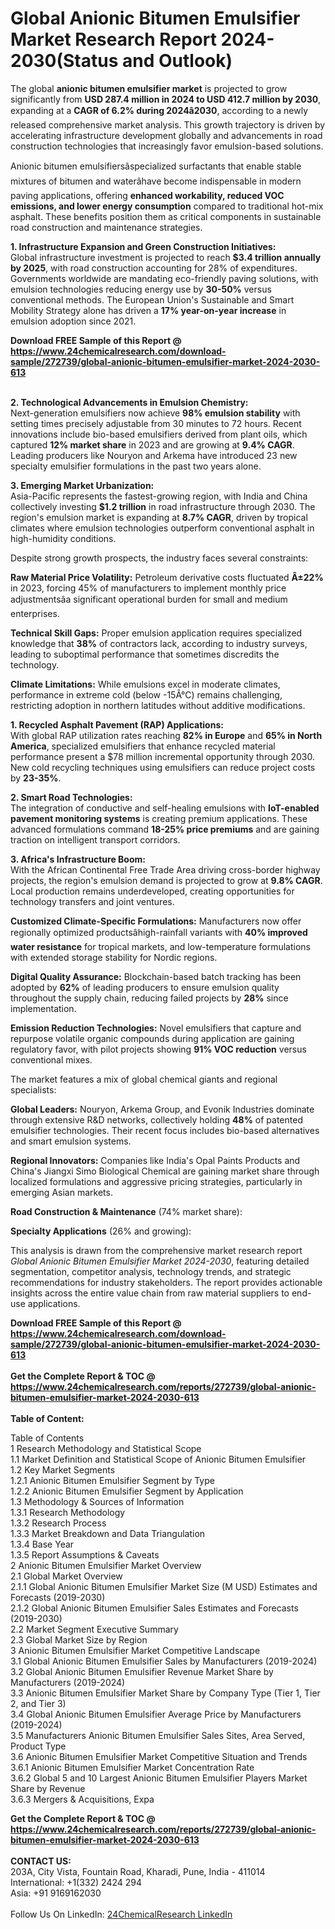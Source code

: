 <h1>Global Anionic Bitumen Emulsifier Market Research Report 2024-2030(Status and Outlook)</h1><p>The global <strong>anionic bitumen emulsifier market</strong> is projected to grow significantly from <strong>USD 287.4 million in 2024 to USD 412.7 million by 2030</strong>, expanding at a <strong>CAGR of 6.2% during 2024â2030</strong>, according to a newly released comprehensive market analysis. This growth trajectory is driven by accelerating infrastructure development globally and advancements in road construction technologies that increasingly favor emulsion-based solutions.</p><p>Anionic bitumen emulsifiersâspecialized surfactants that enable stable mixtures of bitumen and waterâhave become indispensable in modern paving applications, offering <strong>enhanced workability, reduced VOC emissions, and lower energy consumption</strong> compared to traditional hot-mix asphalt. These benefits position them as critical components in sustainable road construction and maintenance strategies.</p><p><strong>1. Infrastructure Expansion and Green Construction Initiatives:</strong><br>
Global infrastructure investment is projected to reach <strong>$3.4 trillion annually by 2025</strong>, with road construction accounting for 28% of expenditures. Governments worldwide are mandating eco-friendly paving solutions, with emulsion technologies reducing energy use by <strong>30-50%</strong> versus conventional methods. The European Union's Sustainable and Smart Mobility Strategy alone has driven a <strong>17% year-on-year increase</strong> in emulsion adoption since 2021.</p><div><b>Download FREE Sample of this Report @ 
            <a href="https://www.24chemicalresearch.com/download-sample/272739/global-anionic-bitumen-emulsifier-market-2024-2030-613">
            https://www.24chemicalresearch.com/download-sample/272739/global-anionic-bitumen-emulsifier-market-2024-2030-613</a></b></div><br><p><strong>2. Technological Advancements in Emulsion Chemistry:</strong><br>
Next-generation emulsifiers now achieve <strong>98% emulsion stability</strong> with setting times precisely adjustable from 30 minutes to 72 hours. Recent innovations include bio-based emulsifiers derived from plant oils, which captured <strong>12% market share</strong> in 2023 and are growing at <strong>9.4% CAGR</strong>. Leading producers like Nouryon and Arkema have introduced 23 new specialty emulsifier formulations in the past two years alone.</p><p><strong>3. Emerging Market Urbanization:</strong><br>
Asia-Pacific represents the fastest-growing region, with India and China collectively investing <strong>$1.2 trillion</strong> in road infrastructure through 2030. The region's emulsion market is expanding at <strong>8.7% CAGR</strong>, driven by tropical climates where emulsion technologies outperform conventional asphalt in high-humidity conditions.</p><p>Despite strong growth prospects, the industry faces several constraints:</p><p><strong>Raw Material Price Volatility:</strong> Petroleum derivative costs fluctuated <strong>Â±22%</strong> in 2023, forcing 45% of manufacturers to implement monthly price adjustmentsâa significant operational burden for small and medium enterprises.</p><p><strong>Technical Skill Gaps:</strong> Proper emulsion application requires specialized knowledge that <strong>38%</strong> of contractors lack, according to industry surveys, leading to suboptimal performance that sometimes discredits the technology.</p><p><strong>Climate Limitations:</strong> While emulsions excel in moderate climates, performance in extreme cold (below -15Â°C) remains challenging, restricting adoption in northern latitudes without additive modifications.</p><p><strong>1. Recycled Asphalt Pavement (RAP) Applications:</strong><br>
With global RAP utilization rates reaching <strong>82% in Europe</strong> and <strong>65% in North America</strong>, specialized emulsifiers that enhance recycled material performance present a $78 million incremental opportunity through 2030. New cold recycling techniques using emulsifiers can reduce project costs by <strong>23-35%</strong>.</p><p><strong>2. Smart Road Technologies:</strong><br>
The integration of conductive and self-healing emulsions with <strong>IoT-enabled pavement monitoring systems</strong> is creating premium applications. These advanced formulations command <strong>18-25% price premiums</strong> and are gaining traction on intelligent transport corridors.</p><p><strong>3. Africa's Infrastructure Boom:</strong><br>
With the African Continental Free Trade Area driving cross-border highway projects, the region's emulsion demand is projected to grow at <strong>9.8% CAGR</strong>. Local production remains underdeveloped, creating opportunities for technology transfers and joint ventures.</p><p><strong>Customized Climate-Specific Formulations:</strong> Manufacturers now offer regionally optimized productsâhigh-rainfall variants with <strong>40% improved water resistance</strong> for tropical markets, and low-temperature formulations with extended storage stability for Nordic regions.</p><p><strong>Digital Quality Assurance:</strong> Blockchain-based batch tracking has been adopted by <strong>62%</strong> of leading producers to ensure emulsion quality throughout the supply chain, reducing failed projects by <strong>28%</strong> since implementation.</p><p><strong>Emission Reduction Technologies:</strong> Novel emulsifiers that capture and repurpose volatile organic compounds during application are gaining regulatory favor, with pilot projects showing <strong>91% VOC reduction</strong> versus conventional mixes.</p><p>The market features a mix of global chemical giants and regional specialists:</p><p><strong>Global Leaders:</strong> Nouryon, Arkema Group, and Evonik Industries dominate through extensive R&amp;D networks, collectively holding <strong>48%</strong> of patented emulsifier technologies. Their recent focus includes bio-based alternatives and smart emulsion systems.</p><p><strong>Regional Innovators:</strong> Companies like India's Opal Paints Products and China's Jiangxi Simo Biological Chemical are gaining market share through localized formulations and aggressive pricing strategies, particularly in emerging Asian markets.</p><p><strong>Road Construction &amp; Maintenance</strong> (74% market share): </p><p><strong>Specialty Applications</strong> (26% and growing):</p><p>This analysis is drawn from the comprehensive market research report <em>Global Anionic Bitumen Emulsifier Market 2024-2030</em>, featuring detailed segmentation, competitor analysis, technology trends, and strategic recommendations for industry stakeholders. The report provides actionable insights across the entire value chain from raw material suppliers to end-use applications.</p><div><b>Download FREE Sample of this Report @ 
            <a href="https://www.24chemicalresearch.com/download-sample/272739/global-anionic-bitumen-emulsifier-market-2024-2030-613">
            https://www.24chemicalresearch.com/download-sample/272739/global-anionic-bitumen-emulsifier-market-2024-2030-613</a></b></div><br><div><b>Get the Complete Report & TOC @ 
            <a href="https://www.24chemicalresearch.com/reports/272739/global-anionic-bitumen-emulsifier-market-2024-2030-613">
            https://www.24chemicalresearch.com/reports/272739/global-anionic-bitumen-emulsifier-market-2024-2030-613</a></b></div><br>
            <b>Table of Content:</b><p>Table of Contents<br />
1 Research Methodology and Statistical Scope<br />
1.1 Market Definition and Statistical Scope of Anionic Bitumen Emulsifier<br />
1.2 Key Market Segments<br />
1.2.1 Anionic Bitumen Emulsifier Segment by Type<br />
1.2.2 Anionic Bitumen Emulsifier Segment by Application<br />
1.3 Methodology & Sources of Information<br />
1.3.1 Research Methodology<br />
1.3.2 Research Process<br />
1.3.3 Market Breakdown and Data Triangulation<br />
1.3.4 Base Year<br />
1.3.5 Report Assumptions & Caveats<br />
2 Anionic Bitumen Emulsifier Market Overview<br />
2.1 Global Market Overview<br />
2.1.1 Global Anionic Bitumen Emulsifier Market Size (M USD) Estimates and Forecasts (2019-2030)<br />
2.1.2 Global Anionic Bitumen Emulsifier Sales Estimates and Forecasts (2019-2030)<br />
2.2 Market Segment Executive Summary<br />
2.3 Global Market Size by Region<br />
3 Anionic Bitumen Emulsifier Market Competitive Landscape<br />
3.1 Global Anionic Bitumen Emulsifier Sales by Manufacturers (2019-2024)<br />
3.2 Global Anionic Bitumen Emulsifier Revenue Market Share by Manufacturers (2019-2024)<br />
3.3 Anionic Bitumen Emulsifier Market Share by Company Type (Tier 1, Tier 2, and Tier 3)<br />
3.4 Global Anionic Bitumen Emulsifier Average Price by Manufacturers (2019-2024)<br />
3.5 Manufacturers Anionic Bitumen Emulsifier Sales Sites, Area Served, Product Type<br />
3.6 Anionic Bitumen Emulsifier Market Competitive Situation and Trends<br />
3.6.1 Anionic Bitumen Emulsifier Market Concentration Rate<br />
3.6.2 Global 5 and 10 Largest Anionic Bitumen Emulsifier Players Market Share by Revenue<br />
3.6.3 Mergers & Acquisitions, Expa</p><div><b>Get the Complete Report & TOC @ 
            <a href="https://www.24chemicalresearch.com/reports/272739/global-anionic-bitumen-emulsifier-market-2024-2030-613">
            https://www.24chemicalresearch.com/reports/272739/global-anionic-bitumen-emulsifier-market-2024-2030-613</a></b></div><br><b>CONTACT US:</b><br>
            203A, City Vista, Fountain Road, Kharadi, Pune, India - 411014<br>
            International: +1(332) 2424 294<br>
            Asia: +91 9169162030 <br><br>
            Follow Us On LinkedIn: <a href="https://www.linkedin.com/company/24chemicalresearch/">24ChemicalResearch LinkedIn</a>